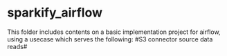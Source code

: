# sparkify_airflow
This folder includes contents on a basic implementation project for airflow, using a usecase which serves the following:
  #S3 connector source data reads#
